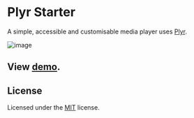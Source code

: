 # Plyr Starter

A simple, accessible and customisable media player uses [Plyr](https://plyr.io).

![image](https://user-images.githubusercontent.com/27698189/180631779-bae1b706-15e2-4ac8-a613-f6b2cc38c740.png)

## View [demo](https://area44.github.io/plyr-starter).

## License

Licensed under the [MIT](LICENSE) license.
